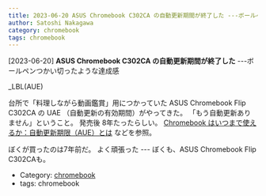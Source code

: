```yaml
---
title: 2023-06-20 ASUS Chromebook C302CA の自動更新期間が終了した ---ボールペンつかい切ったような達成感
author: Satoshi Nakagawa
category: chromebook
tags: chromebook
---
```


[2023-06-20] **ASUS Chromebook C302CA の自動更新期間が終了した**  ---ボールペンつかい切ったような達成感

_LBL(AUE)
 
 台所で「料理しながら動画鑑賞」用につかっていた ASUS Chromebook Flip C302CA の
UAE （自動更新の有効期間）がやってきた。
「もう自動更新ありません」ということ。
発売後 8年たったらしい。
[Chromebook はいつまで使えるか：自動更新期限（AUE）とは](https://g-apps.jp/guide/chromebook-aue/?utm_source=pocket_saves)
などを参照。

 ぼくが買ったのは7年前だ。
よく頑張った --- ぼくも、ASUS Chromebook Flip C302CAも。

- Category: [chromebook](https://merapano.github.io/categories.html#chromebook)
- tags: chromebook

